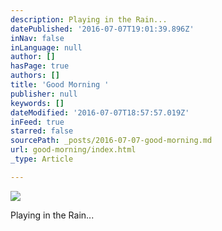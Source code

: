 ```yaml
---
description: Playing in the Rain...
datePublished: '2016-07-07T19:01:39.896Z'
inNav: false
inLanguage: null
author: []
hasPage: true
authors: []
title: 'Good Morning '
publisher: null
keywords: []
dateModified: '2016-07-07T18:57:57.019Z'
inFeed: true
starred: false
sourcePath: _posts/2016-07-07-good-morning.md
url: good-morning/index.html
_type: Article

---
```

![](https://the-grid-user-content.s3-us-west-2.amazonaws.com/ab9e75b9-f4c6-43f1-8c03-761db016ca43.jpg)

Playing in the Rain...